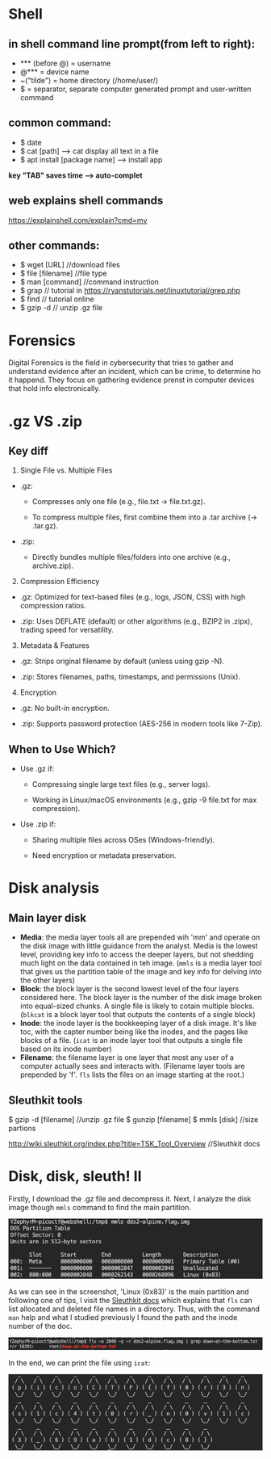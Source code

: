 # Shell
## in shell command line prompt(from left to right):
- *** (before @) = username
- @*** = device name
- ~("tilde") = home directory (/home/user/)
- $ = separator, separate computer generated prompt and user-written command

## common command:
- $ date
- $ cat [path] --> cat display all text in a file
- $ apt install [package name] --> install app

**key "TAB" saves time --> auto-complet**

## web explains shell commands
https://explainshell.com/explain?cmd=mv

## other commands:
- $ wget [URL]      //download files
- $ file [filename]     //file type 
- $ man [command]       //command instruction
- $ grap        // tutorial in https://ryanstutorials.net/linuxtutorial/grep.php
- $ find        // tutorial online
- $ gzip -d     // unzip .gz file

# Forensics
Digital Forensics is the field in cybersecurity that tries to gather and understand evidence after an incident, which can be crime, to determine ho it happend. They focus on gathering evidence prenst in computer devices that hold info electronically.

# .gz VS .zip

## Key diff

1. Single File vs. Multiple Files
- .gz:

    - Compresses only one file (e.g., file.txt → file.txt.gz).

    - To compress multiple files, first combine them into a .tar archive (→ .tar.gz).

- .zip:

    - Directly bundles multiple files/folders into one archive (e.g., archive.zip).

2. Compression Efficiency
- .gz: Optimized for text-based files (e.g., logs, JSON, CSS) with high compression ratios.

- .zip: Uses DEFLATE (default) or other algorithms (e.g., BZIP2 in .zipx), trading speed for versatility.

3. Metadata & Features
- .gz: Strips original filename by default (unless using gzip -N).

- .zip: Stores filenames, paths, timestamps, and permissions (Unix).

4. Encryption
- .gz: No built-in encryption.

- .zip: Supports password protection (AES-256 in modern tools like 7-Zip).

## When to Use Which?
- Use .gz if:

    - Compressing single large text files (e.g., server logs).

    - Working in Linux/macOS environments (e.g., gzip -9 file.txt for max compression).

- Use .zip if:

    - Sharing multiple files across OSes (Windows-friendly).

    - Need encryption or metadata preservation.

# Disk analysis

## Main layer disk
- **Media**: the media layer tools all are prepended wih 'mm' and operate on the disk image with little guidance from the analyst. Media is the lowest level, providing key info to access the deeper layers, but not shedding much light on the data contained in teh image. (`mmls` is a media layer tool that gives us the partition table of the image and key info for delving into the other layers)
- **Block**: the block layer is the second lowest level of the four layers considered here. The block layer is the number of the disk image broken into equal-sized chunks. A single file is likely to cotain multiple blocks. (`blkcat` is a block layer tool that outputs the contents of a single block)
- **Inode**: the inode layer is the bookkeeping layer of a disk image. It's like toc, with the capter number being like the inodes, and the pages like blocks of a file. (`icat` is an inode layer tool that outputs a single file based on its inode number)
- **Filename**: the filename layer is one layer that most any user of a computer actually sees and interacts with. (Filename layer tools are prepended by 'f'. `fls` lists the files on an image starting at the root.) 
## Sleuthkit tools

$ gzip -d [filename]      //unzip .gz file
$ gunzip [filename]
$ mmls [disk]             //size partions

http://wiki.sleuthkit.org/index.php?title=TSK_Tool_Overview //Sleuthkit docs

# Disk, disk, sleuth! II

Firstly, I download the .gz file and decompress it. 
Next, I analyze the disk image though `mmls` command to find the main partition.


![Analyzing disk imga](./img/DDS2_analyzing.png)


As we can see in the screenshot, 'Linux (0x83)' is the main partition and following one of tips, I visit the [Sleuthkit docs](http://wiki.sleuthkit.org/index.php?title=TSK_Tool_Overview) which explains that `fls` can list allocated and deleted file names in a directory. Thus, with the command `man` help and what I studied previously I found the path and the inode number of the doc.


![Found file](./img/DDS2_location.png)


In the end, we can print the file using `icat`:


![Flag](./img/DDS2_result.png)


